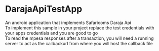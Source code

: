 # DarajaApiTestApp
An android application that implements Safaricoms Daraja Api<br/>
To implement this sample in your project replace the test credentials with your apps credentials and you are good to go<Br/>
To read the mpesa responses after  a transaction, you will need a running server to act as the callbackurl from where you will host the callback file 
